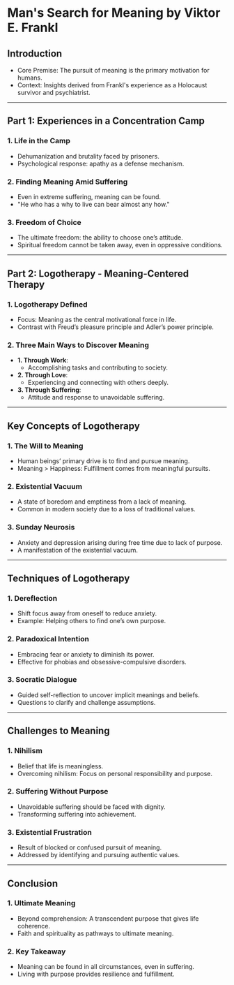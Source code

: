# Man's Search for Meaning by Viktor E. Frankl

## Introduction
- Core Premise: The pursuit of meaning is the primary motivation for humans.
- Context: Insights derived from Frankl's experience as a Holocaust survivor and psychiatrist.

---

## Part 1: Experiences in a Concentration Camp

### 1. Life in the Camp
- Dehumanization and brutality faced by prisoners.
- Psychological response: apathy as a defense mechanism.

### 2. Finding Meaning Amid Suffering
- Even in extreme suffering, meaning can be found.
- "He who has a why to live can bear almost any how."

### 3. Freedom of Choice
- The ultimate freedom: the ability to choose one’s attitude.
- Spiritual freedom cannot be taken away, even in oppressive conditions.

---

## Part 2: Logotherapy - Meaning-Centered Therapy

### 1. Logotherapy Defined
- Focus: Meaning as the central motivational force in life.
- Contrast with Freud’s pleasure principle and Adler’s power principle.

### 2. Three Main Ways to Discover Meaning
- **1. Through Work**:
  - Accomplishing tasks and contributing to society.
- **2. Through Love**:
  - Experiencing and connecting with others deeply.
- **3. Through Suffering**:
  - Attitude and response to unavoidable suffering.

---

## Key Concepts of Logotherapy

### 1. The Will to Meaning
- Human beings’ primary drive is to find and pursue meaning.
- Meaning > Happiness: Fulfillment comes from meaningful pursuits.

### 2. Existential Vacuum
- A state of boredom and emptiness from a lack of meaning.
- Common in modern society due to a loss of traditional values.

### 3. Sunday Neurosis
- Anxiety and depression arising during free time due to lack of purpose.
- A manifestation of the existential vacuum.

---

## Techniques of Logotherapy

### 1. Dereflection
- Shift focus away from oneself to reduce anxiety.
- Example: Helping others to find one’s own purpose.

### 2. Paradoxical Intention
- Embracing fear or anxiety to diminish its power.
- Effective for phobias and obsessive-compulsive disorders.

### 3. Socratic Dialogue
- Guided self-reflection to uncover implicit meanings and beliefs.
- Questions to clarify and challenge assumptions.

---

## Challenges to Meaning

### 1. Nihilism
- Belief that life is meaningless.
- Overcoming nihilism: Focus on personal responsibility and purpose.

### 2. Suffering Without Purpose
- Unavoidable suffering should be faced with dignity.
- Transforming suffering into achievement.

### 3. Existential Frustration
- Result of blocked or confused pursuit of meaning.
- Addressed by identifying and pursuing authentic values.

---

## Conclusion

### 1. Ultimate Meaning
- Beyond comprehension: A transcendent purpose that gives life coherence.
- Faith and spirituality as pathways to ultimate meaning.

### 2. Key Takeaway
- Meaning can be found in all circumstances, even in suffering.
- Living with purpose provides resilience and fulfillment.
